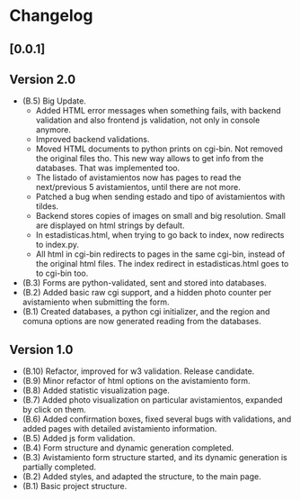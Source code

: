 Changelog
=========
## [0.0.1]

Version 2.0
-----------
- (B.5) Big Update.
  * Added HTML error messages when something fails, with backend validation and also frontend js validation, not only in console anymore.
  * Improved backend validations.
  * Moved HTML documents to python prints on cgi-bin. Not removed the original files tho. This new way allows to get info from the databases. That was implemented too.
  * The listado of avistamientos now has pages to read the next/previous 5 avistamientos, until there are not more.
  * Patched a bug when sending estado and tipo of avistamientos with tildes.
  * Backend stores copies of images on small and big resolution. Small are displayed on html strings by default.
  * In estadisticas.html, when trying to go back to index, now redirects to index.py.
  * All html in cgi-bin redirects to pages in the same cgi-bin, instead of the original html files. 
    The index redirect in estadisticas.html goes to to cgi-bin too.
- (B.3) Forms are python-validated, sent and stored into databases.
- (B.2) Added basic raw cgi support, and a hidden photo counter per avistamiento when submitting the form.
- (B.1) Created databases, a python cgi initializer, 
  and the region and comuna options are now generated reading from the databases. 

Version 1.0
-----------
- (B.10) Refactor, improved for w3 validation. Release candidate.
- (B.9) Minor refactor of html options on the avistamiento form.
- (B.8) Added statistic visualization page.
- (B.7) Added photo visualization on particular avistamientos, expanded by click on them.
- (B.6) Added confirmation boxes, fixed several bugs with validations, and added pages with detailed avistamiento information.
- (B.5) Added js form validation.
- (B.4) Form structure and dynamic generation completed.
- (B.3) Avistamiento form structure started, and its dynamic generation is partially completed.
- (B.2) Added styles, and adapted the structure, to the main page.
- (B.1) Basic project structure.